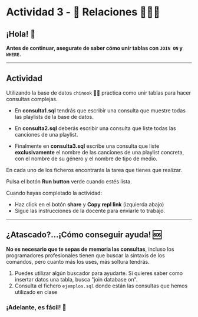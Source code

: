 # Actividad 3 - 🤝 Relaciones 👭👫👬

## ¡Hola! 👋 
__Antes de continuar, asegurate de saber cómo unir tablas con `JOIN ON` y `WHERE`.__

---
## Actividad

Utilizando la base de datos `chinook` 🚁🚁 practica como unir tablas para hacer consultas complejas.

* En **consulta1.sql** tendrás que escribir una consulta que muestre todas las playlists de la base de datos.

* En **consulta2.sql** deberás escribir una consulta que liste todas las canciones de una playlist.

* Finalmente en **consulta3.sql** escribe una consulta que liste **exclusivamente** el nombre de las canciones de una playlist concreta, con el nombre de su género y el nombre de tipo de medio.

En cada uno de los ficheros encontrarás la tarea que tienes que realizar.

Pulsa el botón **Run button** verde cuando estés lista.

Cuando hayas completado la actividad:
- Haz click en el botón **share**  y **Copy repl link** (izquierda abajo)
- Sigue las instrucciones de la docente para enviarle to trabajo.

---

## ¿Atascado?...¡Cómo conseguir ayuda! 🆘

**No es necesario que te sepas de memoria las consultas**, incluso los programadores profesionales tienen que buscar la sintaxis de los comandos, pero cuanto más los uses, más soltura tendrás.

1. Puedes utilizar algún buscador para ayudarte. Si quieres saber como insertar datos una tabla, busca "join database on".
1. Consulta el fichero `ejemplos.sql` donde están las consultas que hemos utilizado en clase


### ¡Adelante, es fácil! 🦸